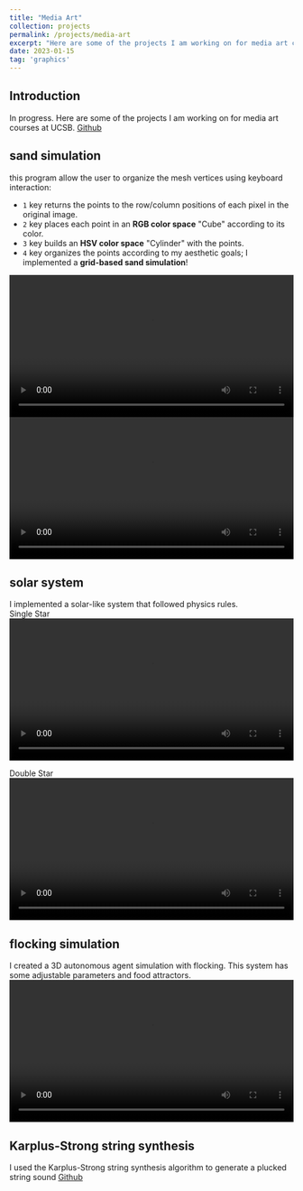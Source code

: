 ```yaml
---
title: "Media Art"
collection: projects
permalink: /projects/media-art
excerpt: "Here are some of the projects I am working on for media art courses at UCSB. 1.sand simulation 2.solar system 3.flocking simulation 4. Karplus-Strong string synthesis<br/><img src='/images/MediaArt.png'>"
date: 2023-01-15
tag: 'graphics'
---
```

## Introduction
In progress. Here are some of the projects I am working on for media art courses at UCSB.
[Github](https://github.com/jinjinhe2001/MAT201B)  

## sand simulation
this program allow the user to organize the mesh vertices using keyboard interaction:
- `1` key returns the points to the row/column positions of each pixel in the original image.
- `2` key places each point in an **RGB color space** "Cube" according to its color.
- `3` key builds an **HSV color space** "Cylinder" with the points.
- `4` key organizes the points according to my aesthetic goals; I implemented a **grid-based sand simulation**!  
  
<video width="100%" height="auto" controls>
    <source src="https://user-images.githubusercontent.com/72654824/212613269-d50daa3a-6753-4c8d-ac52-f4925f323c8b.mp4" type="video/mp4">
</video>


<video width="100%" height="auto" controls>
    <source src="https://user-images.githubusercontent.com/72654824/212613271-75de9dac-41a8-4051-be9e-16a968659f5f.mp4" type="video/mp4">
</video>

## solar system
I implemented a solar-like system that followed physics rules.  
Single Star   
<video width="100%" height="auto" controls>
    <source src="https://user-images.githubusercontent.com/72654824/214513632-7bc50f95-7dee-4065-be2e-a7bc44e47d38.mp4" type="video/mp4">
</video>

Double Star   
<video width="100%" height="auto" controls>
    <source src="https://user-images.githubusercontent.com/72654824/214513686-5abb23c7-c063-40ac-8536-b01d09e58033.mp4" type="video/mp4">
</video>

## flocking simulation
I created a 3D autonomous agent simulation with flocking. This system has some adjustable parameters and food attractors.  
<video width="100%" height="auto" controls>
    <source src="https://user-images.githubusercontent.com/72654824/216526465-cb2ca956-4ab0-403f-ada4-5a6627e535f8.mp4" type="video/mp4">
</video>

## Karplus-Strong string synthesis
I used the Karplus-Strong string synthesis algorithm to generate a plucked string sound
[Github](https://github.com/jinjinhe2001/MAT240B/tree/main/Assignment3/MAT-240B-2023-Karplus-Strong)